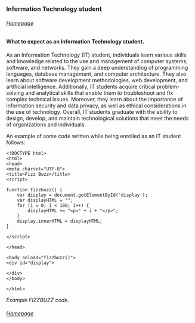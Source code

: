 ### **Information Technology student**

###### [Homepage](README.md)

#### What to expect as an Information Technology student.

As an Information Technology (IT) student, individuals learn various skills and knowledge related to the use and management of computer systems, software, and networks. They gain a deep understanding of programming languages, database management, and computer architecture. They also learn about software development methodologies, web development, and artificial intelligence. Additionally, IT students acquire critical problem-solving and analytical skills that enable them to troubleshoot and fix complex technical issues. Moreover, they learn about the importance of information security and data privacy, as well as ethical considerations in the use of technology. Overall, IT students graduate with the ability to design, develop, and maintain technological solutions that meet the needs of organizations and individuals.

An example of some code written while being enrolled as an IT student follows:

	<!DOCTYPE html>
	<html>
	<head>
	<meta charset="UTF-8">
	<title>Fizz Buzz</title>
	<script>
	
	function fizzbuzz() {
		var display = document.getElementById('display');
		var displayHTML = "";
		for (i = 0; i < 100; i++) {
			displayHTML += "<p>" + i + "</p>";
		}
		display.innerHTML = displayHTML;
	}

	</script>

	</head>

	<body onload="fizzbuzz()">
	<div id="display">

	</div>
	</body>

	</html>
_Example FIZZBUZZ code._

###### [Homepage](README.md)

